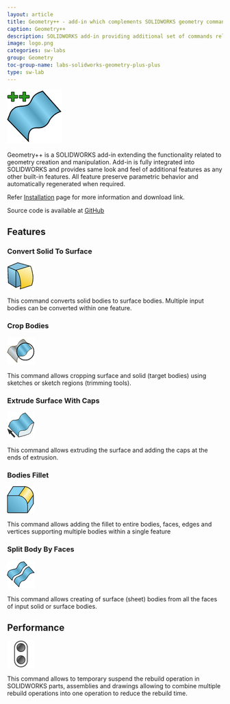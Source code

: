 ```yaml
---
layout: article
title: Geometry++ - add-in which complements SOLIDWORKS geometry commands
caption: Geometry++
description: SOLIDWORKS add-in providing additional set of commands related to geometry modifications and creation
image: logo.png
categories: sw-labs
group: Geometry
toc-group-name: labs-solidworks-geometry-plus-plus
type: sw-lab
---
```

![Geometry++](logo.png)

Geometry++ is a SOLIDWORKS add-in extending the functionality related to geometry creation and manipulation. Add-in is fully integrated into SOLIDWORKS and provides same look and feel of additional features as any other built-in features. All feature preserve parametric behavior and automatically regenerated when required.

Refer [Installation](installation) page for more information and download link.

Source code is available at [GitHub](https://github.com/codestackdev/geometry-plus-plus)

## Features

### Convert Solid To Surface

![Convert Solid To Surface](/labs/solidworks/geometry-plus-plus/user-guide/convert-solid-to-surface/icon.png)

This command converts solid bodies to surface bodies. Multiple input bodies can be converted within one feature.

### Crop Bodies

![Crop Bodies](/labs/solidworks/geometry-plus-plus/user-guide/crop-bodies/icon.png)

This command allows cropping surface and solid (target bodies) using sketches or sketch regions (trimming tools).

### Extrude Surface With Caps

![Extrude Surface With Caps](/labs/solidworks/geometry-plus-plus/user-guide/extrude-surface-cap/icon.png)

This command allows extruding the surface and adding the caps at the ends of extrusion.

### Bodies Fillet

![Bodies Fillet](/labs/solidworks/geometry-plus-plus/user-guide/body-fillet/icon.png)

This command allows adding the fillet to entire bodies, faces, edges and vertices supporting multiple bodies within a single feature

### Split Body By Faces

![Split Body By Faces](/labs/solidworks/geometry-plus-plus/user-guide/split-body-by-faces/icon.png)

This command allows creating of surface (sheet) bodies from all the faces of input solid or surface bodies.

## Performance

![Suspend Rebuild](/labs/solidworks/geometry-plus-plus/user-guide/suspend-rebuild/icon.png)

This command allows to temporary suspend the rebuild operation in SOLIDWORKS parts, assemblies and drawings allowing to combine multiple rebuild operations into one operation to reduce the rebuild time.